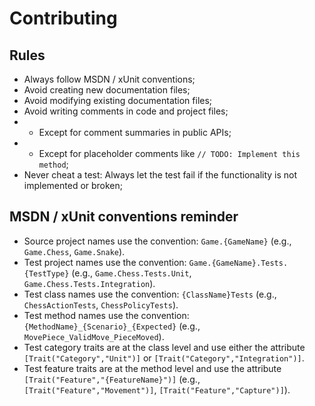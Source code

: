# Contributing
## Rules
- Always follow MSDN / xUnit conventions;
- Avoid creating new documentation files;
- Avoid modifying existing documentation files;
- Avoid writing comments in code and project files;
- - Except for comment summaries in public APIs;
- - Except for placeholder comments like `// TODO: Implement this method`;
- Never cheat a test: Always let the test fail if the functionality is not implemented or broken;

## MSDN / xUnit conventions reminder
- Source project names use the convention: `Game.{GameName}` (e.g., `Game.Chess`, `Game.Snake`).
- Test project names use the convention: `Game.{GameName}.Tests.{TestType}` (e.g., `Game.Chess.Tests.Unit`, `Game.Chess.Tests.Integration`).
- Test class names use the convention: `{ClassName}Tests` (e.g., `ChessActionTests`, `ChessPolicyTests`).
- Test method names use the convention: `{MethodName}_{Scenario}_{Expected}` (e.g., `MovePiece_ValidMove_PieceMoved`).
- Test category traits are at the class level and use either the attribute `[Trait("Category","Unit")]` or `[Trait("Category","Integration")]`.
- Test feature traits are at the method level and use the attribute `[Trait("Feature","{FeatureName}")]` (e.g., `[Trait("Feature","Movement")]`, `[Trait("Feature","Capture")]`).
